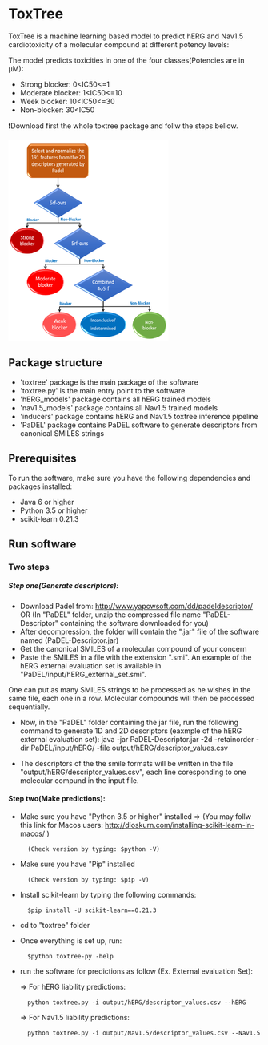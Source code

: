 # ToxTree
ToxTree is a machine learning based model to predict hERG and Nav1.5 cardiotoxicity of a molecular compound at different potency levels:

The model predicts toxicities in one of the four classes(Potencies are in μM):
 - Strong blocker: 0<IC50<=1
 - Moderate blocker: 1<IC50<=10
 - Week blocker: 10<IC50<=30
 - Non-blocker: 30<IC50


:exclamation:Download first the whole toxtree package and follw the steps bellow.

<img src="images/ToxTree-hERG.png" width="320" height="400" />


## Package structure

- 'toxtree' package is the main package of the software
- 'toxtree.py' is the main entry point to the software
- 'hERG_models' package contains all hERG trained models 
- 'nav1.5_models' package contains all Nav1.5 trained models 
- 'inducers' package contains hERG and Nav1.5 toxtree inference pipeline
- 'PaDEL' package contains PaDEL software to generate descriptors from canonical SMILES strings

## Prerequisites
To run the software, make sure you have the following dependencies and packages installed:

- Java 6 or higher
- Python 3.5 or higher
- scikit-learn 0.21.3

## Run software
### Two steps
##### Step one(Generate descriptors):

- Download Padel from: http://www.yapcwsoft.com/dd/padeldescriptor/ OR (In "PaDEL" folder, unzip the compressed file name "PaDEL-Descriptor" containing the software downloaded for you)
- After decompression, the folder will contain the ".jar" file of the software named (PaDEL-Descriptor.jar)
- Get the canonical SMILES of a molecular compound of your concern
- Paste the SMILES in a file with the extension ".smi". An example of the hERG external evaluation set is available in "PaDEL/input/hERG_external_set.smi".
	 
One can put as many SMILES strings to be processed as he wishes in the same file, each one in a row. Molecular compounds will then be processed sequentially.

- Now, in the "PaDEL" folder containing the jar file, run the following command to generate 1D and 2D descriptors (eaxmple of the hERG external evaluation set):
		java -jar PaDEL-Descriptor.jar -2d -retainorder -dir PaDEL/input/hERG/ -file output/hERG/descriptor_values.csv

- The descriptors of the the smile formats will be written in the file "output/hERG/descriptor_values.csv", each line coresponding to one molecular compund in the input file.
	
#### Step two(Make predictions):
- Make sure you have "Python 3.5 or higher" installed => (You may follw this link for Macos users: http://dioskurn.com/installing-scikit-learn-in-macos/ )

		(Check version by typing: $python -V)
- Make sure you have "Pip" installed

		(Check version by typing: $pip -V)
- Install scikit-learn by typing the following commands: 

		$pip install -U scikit-learn==0.21.3
- cd to "toxtree" folder
- Once everything is set up, run: 

		$python toxtree-py -help
- run the software for predictions as follow (Ex. External evaluation Set):

	=> For hERG liability predictions: 

		python toxtree.py -i output/hERG/descriptor_values.csv --hERG

	=> For Nav1.5 liability predictions: 

		python toxtree.py -i output/Nav1.5/descriptor_values.csv --Nav1.5

